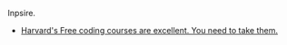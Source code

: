 Inpsire.
- [Harvard's Free coding courses are excellent. You need to take them.](https://youtu.be/WwEcPcfRlD0)
